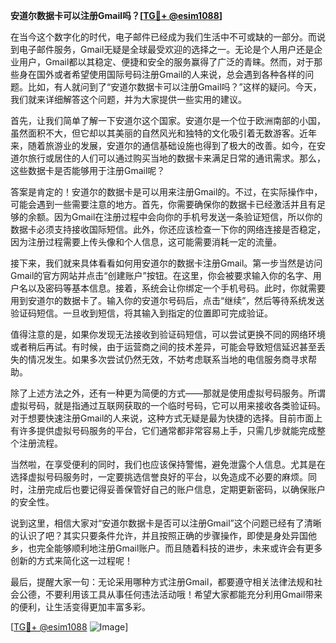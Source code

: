 **安道尔数据卡可以注册Gmail吗？[[TG💪+ @esim1088](https://t.me/s/esim1088)]**

在当今这个数字化的时代，电子邮件已经成为我们生活中不可或缺的一部分。而说到电子邮件服务，Gmail无疑是全球最受欢迎的选择之一。无论是个人用户还是企业用户，Gmail都以其稳定、便捷和安全的服务赢得了广泛的青睐。然而，对于那些身在国外或者希望使用国际号码注册Gmail的人来说，总会遇到各种各样的问题。比如，有人就问到了“安道尔数据卡可以注册Gmail吗？”这样的疑问。今天，我们就来详细解答这个问题，并为大家提供一些实用的建议。

首先，让我们简单了解一下安道尔这个国家。安道尔是一个位于欧洲南部的小国，虽然面积不大，但它却以其美丽的自然风光和独特的文化吸引着无数游客。近年来，随着旅游业的发展，安道尔的通信基础设施也得到了极大的改善。如今，在安道尔旅行或居住的人们可以通过购买当地的数据卡来满足日常的通讯需求。那么，这些数据卡是否能够用于注册Gmail呢？

答案是肯定的！安道尔的数据卡是可以用来注册Gmail的。不过，在实际操作中，可能会遇到一些需要注意的地方。首先，你需要确保你的数据卡已经激活并且有足够的余额。因为Gmail在注册过程中会向你的手机号发送一条验证短信，所以你的数据卡必须支持接收国际短信。此外，你还应该检查一下你的网络连接是否稳定，因为注册过程需要上传头像和个人信息，这可能需要消耗一定的流量。

接下来，我们就来具体看看如何用安道尔的数据卡注册Gmail。第一步当然是访问Gmail的官方网站并点击“创建账户”按钮。在这里，你会被要求输入你的名字、用户名以及密码等基本信息。接着，系统会让你绑定一个手机号码。此时，你就需要用到安道尔的数据卡了。输入你的安道尔号码后，点击“继续”，然后等待系统发送验证码短信。一旦收到短信，将其输入到指定的位置即可完成验证。

值得注意的是，如果你发现无法接收到验证码短信，可以尝试更换不同的网络环境或者稍后再试。有时候，由于运营商之间的技术差异，可能会导致短信延迟甚至丢失的情况发生。如果多次尝试仍然无效，不妨考虑联系当地的电信服务商寻求帮助。

除了上述方法之外，还有一种更为简便的方式——那就是使用虚拟号码服务。所谓虚拟号码，就是指通过互联网获取的一个临时号码，它可以用来接收各类验证码。对于想要快速注册Gmail的人来说，这种方式无疑是最为快捷的选择。目前市面上有许多提供虚拟号码服务的平台，它们通常都非常容易上手，只需几步就能完成整个注册流程。

当然啦，在享受便利的同时，我们也应该保持警惕，避免泄露个人信息。尤其是在选择虚拟号码服务时，一定要挑选信誉良好的平台，以免造成不必要的麻烦。同时，注册完成后也要记得妥善保管好自己的账户信息，定期更新密码，以确保账户的安全性。

说到这里，相信大家对“安道尔数据卡是否可以注册Gmail”这个问题已经有了清晰的认识了吧？其实只要条件允许，并且按照正确的步骤操作，即使是身处异国他乡，也完全能够顺利地注册Gmail账户。而且随着科技的进步，未来或许会有更多创新的方式来简化这一过程呢！

最后，提醒大家一句：无论采用哪种方式注册Gmail，都要遵守相关法律法规和社会公德，不要利用该工具从事任何违法活动哦！希望大家都能充分利用Gmail带来的便利，让生活变得更加丰富多彩。

[[TG💪+ @esim1088](https://t.me/s/esim1088) ![Image](https://i.postimg.cc/4NQfJmqS/Snipaste-2025-05-13-00-14-12.png)]
